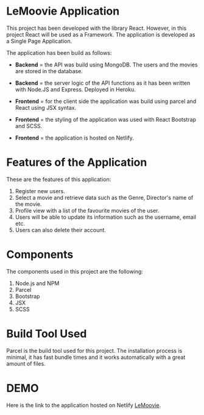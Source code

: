 # LeMoovie Application 

This project has been developed with the library React. However, in this project React will be used as a Framework.
The application is developed as a Single Page Application. 

The application has been build as follows: 
- **Backend** = the API was build using MongoDB. The users and the movies are stored in the database.
- **Backend** = the server logic of the API functions as it has been written with Node.JS and Express. Deployed in Heroku.

- **Frontend** = for the client side the application was build using parcel and React using JSX syntax.
- **Frontend** = the styling of the application was used with React Bootstrap and SCSS.
- **Frontend** = the application is hosted on Netlify.

# Features of the Application

These are the features of this application:
1. Register new users.
2. Select a movie and retrieve data such as the Genre, Director's name of the movie.
3. Profile view with a list of the favourite movies of the user.
4. Users will be able to update its information such as the username, email etc. 
5. Users can also delete their account. 

# Components

The components used in this project are the following:
1. Node.js and NPM
2. Parcel
3. Bootstrap
4. JSX
5. SCSS

# Build Tool Used

Parcel is the build tool used for this project. The installation process is minimal, it has fast bundle times and it works automatically with a great amount of files.

# DEMO

Here is the link to the application hosted on Netlify [LeMoovie](https://lemoovie.netlify.app/).